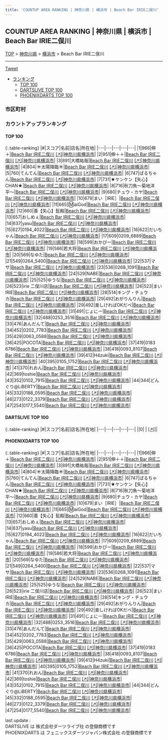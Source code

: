```yaml
---
title: 'COUNTUP AREA RANKING | 神奈川県 | 横浜市 | Beach Bar IRIE二俣川'
---
```

## COUNTUP AREA RANKING | 神奈川県 | 横浜市 | Beach Bar IRIE二俣川

[TOP](/darts/rank/) > [神奈川県](/darts/rank/神奈川県/) > [横浜市](/darts/rank/神奈川県/横浜市/) > Beach Bar IRIE二俣川

___

<a href="https://twitter.com/share?ref_src=twsrc%5Etfw" data-text="COUNTUP AREA RANKING | 神奈川県横浜市Beach Bar IRIE二俣川" class="twitter-share-button" data-hashtags="DARTSLIVE,PHOENIXDARTS,darts,ダーツ" data-show-count="false">Tweet</a>

* [ランキング](#カウントアップランキング)
    * [TOP 100](#top-100)
    * [DARTSLIVE TOP 100](#dartslive-top-100)
    * [PHOENIXDARTS TOP 100](#phoenixdarts-top-100)

### 市区町村

<ul>

</ul>

### カウントアップランキング

#### TOP 100



{:.table-ranking}
|#|スコア|名前|店名|所在地|
|---|---|---|---|---|
|1|966|<span class="rank-name-pd">伸＋</span>|<a href="/darts/rank/shops/82871.html">Beach Bar IRIE二俣川</a> <a href="https://vs.phoenixdarts.com/jp/shop/shopDetailInfo/s_82871?s_seq=82871">[↗]</a>|<a href="/darts/rank/神奈川県/横浜市">神奈川県横浜市</a>|
|2|951|<span class="rank-name-pd">伸＋＋</span>|<a href="/darts/rank/shops/82871.html">Beach Bar IRIE二俣川</a> <a href="https://vs.phoenixdarts.com/jp/shop/shopDetailInfo/s_82871?s_seq=82871">[↗]</a>|<a href="/darts/rank/神奈川県/横浜市">神奈川県横浜市</a>|
|3|891|<span class="rank-name-pd">大橋祐哉</span>|<a href="/darts/rank/shops/82871.html">Beach Bar IRIE二俣川</a> <a href="https://vs.phoenixdarts.com/jp/shop/shopDetailInfo/s_82871?s_seq=82871">[↗]</a>|<a href="/darts/rank/神奈川県/横浜市">神奈川県横浜市</a>|
|4|804|<span class="rank-name-pd">☀️太陽降臨☀️</span>|<a href="/darts/rank/shops/82871.html">Beach Bar IRIE二俣川</a> <a href="https://vs.phoenixdarts.com/jp/shop/shopDetailInfo/s_82871?s_seq=82871">[↗]</a>|<a href="/darts/rank/神奈川県/横浜市">神奈川県横浜市</a>|
|5|760|<span class="rank-name-pd">てんてん</span>|<a href="/darts/rank/shops/82871.html">Beach Bar IRIE二俣川</a> <a href="https://vs.phoenixdarts.com/jp/shop/shopDetailInfo/s_82871?s_seq=82871">[↗]</a>|<a href="/darts/rank/神奈川県/横浜市">神奈川県横浜市</a>|
|6|747|<span class="rank-name-pd">ぱるちゃん</span>|<a href="/darts/rank/shops/82871.html">Beach Bar IRIE二俣川</a> <a href="https://vs.phoenixdarts.com/jp/shop/shopDetailInfo/s_82871?s_seq=82871">[↗]</a>|<a href="/darts/rank/神奈川県/横浜市">神奈川県横浜市</a>|
|7|731|<span class="rank-name-pd">★ケンケン【矢心】CHAN★</span>|<a href="/darts/rank/shops/82871.html">Beach Bar IRIE二俣川</a> <a href="https://vs.phoenixdarts.com/jp/shop/shopDetailInfo/s_82871?s_seq=82871">[↗]</a>|<a href="/darts/rank/神奈川県/横浜市">神奈川県横浜市</a>|
|8|716|<span class="rank-name-pd">秋刀魚〜菊地洋平〜</span>|<a href="/darts/rank/shops/82871.html">Beach Bar IRIE二俣川</a> <a href="https://vs.phoenixdarts.com/jp/shop/shopDetailInfo/s_82871?s_seq=82871">[↗]</a>|<a href="/darts/rank/神奈川県/横浜市">神奈川県横浜市</a>|
|9|680|<span class="rank-name-pd">チュウ・カヤ</span>|<a href="/darts/rank/shops/82871.html">Beach Bar IRIE二俣川</a> <a href="https://vs.phoenixdarts.com/jp/shop/shopDetailInfo/s_82871?s_seq=82871">[↗]</a>|<a href="/darts/rank/神奈川県/横浜市">神奈川県横浜市</a>|
|10|679|<span class="rank-name-pd">まい［IRIE］</span>|<a href="/darts/rank/shops/82871.html">Beach Bar IRIE二俣川</a> <a href="https://vs.phoenixdarts.com/jp/shop/shopDetailInfo/s_82871?s_seq=82871">[↗]</a>|<a href="/darts/rank/神奈川県/横浜市">神奈川県横浜市</a>|
|11|665|<span class="rank-name-pd">Ⓜ︎aiGod</span>|<a href="/darts/rank/shops/82871.html">Beach Bar IRIE二俣川</a> <a href="https://vs.phoenixdarts.com/jp/shop/shopDetailInfo/s_82871?s_seq=82871">[↗]</a>|<a href="/darts/rank/神奈川県/横浜市">神奈川県横浜市</a>|
|12|660|<span class="rank-name-pd">善【矢心】髭殿</span>|<a href="/darts/rank/shops/82871.html">Beach Bar IRIE二俣川</a> <a href="https://vs.phoenixdarts.com/jp/shop/shopDetailInfo/s_82871?s_seq=82871">[↗]</a>|<a href="/darts/rank/神奈川県/横浜市">神奈川県横浜市</a>|
|13|657|<span class="rank-name-pd">おしめぇ</span>|<a href="/darts/rank/shops/82871.html">Beach Bar IRIE二俣川</a> <a href="https://vs.phoenixdarts.com/jp/shop/shopDetailInfo/s_82871?s_seq=82871">[↗]</a>|<a href="/darts/rank/神奈川県/横浜市">神奈川県横浜市</a>|
|14|637|<span class="rank-name-pd">yasu</span>|<a href="/darts/rank/shops/82871.html">Beach Bar IRIE二俣川</a> <a href="https://vs.phoenixdarts.com/jp/shop/shopDetailInfo/s_82871?s_seq=82871">[↗]</a>|<a href="/darts/rank/神奈川県/横浜市">神奈川県横浜市</a>|
|15|627|<span class="rank-name-pd">0194_4022</span>|<a href="/darts/rank/shops/82871.html">Beach Bar IRIE二俣川</a> <a href="https://vs.phoenixdarts.com/jp/shop/shopDetailInfo/s_82871?s_seq=82871">[↗]</a>|<a href="/darts/rank/神奈川県/横浜市">神奈川県横浜市</a>|
|16|622|<span class="rank-name-pd">だいちゃん</span>|<a href="/darts/rank/shops/82871.html">Beach Bar IRIE二俣川</a> <a href="https://vs.phoenixdarts.com/jp/shop/shopDetailInfo/s_82871?s_seq=82871">[↗]</a>|<a href="/darts/rank/神奈川県/横浜市">神奈川県横浜市</a>|
|17|609|<span class="rank-name-pd">0209_6889</span>|<a href="/darts/rank/shops/82871.html">Beach Bar IRIE二俣川</a> <a href="https://vs.phoenixdarts.com/jp/shop/shopDetailInfo/s_82871?s_seq=82871">[↗]</a>|<a href="/darts/rank/神奈川県/横浜市">神奈川県横浜市</a>|
|18|599|<span class="rank-name-pd">おかぴー</span>|<a href="/darts/rank/shops/82871.html">Beach Bar IRIE二俣川</a> <a href="https://vs.phoenixdarts.com/jp/shop/shopDetailInfo/s_82871?s_seq=82871">[↗]</a>|<a href="/darts/rank/神奈川県/横浜市">神奈川県横浜市</a>|
|19|586|<span class="rank-name-pd">若大将</span>|<a href="/darts/rank/shops/82871.html">Beach Bar IRIE二俣川</a> <a href="https://vs.phoenixdarts.com/jp/shop/shopDetailInfo/s_82871?s_seq=82871">[↗]</a>|<a href="/darts/rank/神奈川県/横浜市">神奈川県横浜市</a>|
|20|569|<span class="rank-name-pd">なゆた</span>|<a href="/darts/rank/shops/82871.html">Beach Bar IRIE二俣川</a> <a href="https://vs.phoenixdarts.com/jp/shop/shopDetailInfo/s_82871?s_seq=82871">[↗]</a>|<a href="/darts/rank/神奈川県/横浜市">神奈川県横浜市</a>|
|21|549|<span class="rank-name-pd">0264_5400</span>|<a href="/darts/rank/shops/82871.html">Beach Bar IRIE二俣川</a> <a href="https://vs.phoenixdarts.com/jp/shop/shopDetailInfo/s_82871?s_seq=82871">[↗]</a>|<a href="/darts/rank/神奈川県/横浜市">神奈川県横浜市</a>|
|22|537|<span class="rank-name-pd">マサ</span>|<a href="/darts/rank/shops/82871.html">Beach Bar IRIE二俣川</a> <a href="https://vs.phoenixdarts.com/jp/shop/shopDetailInfo/s_82871?s_seq=82871">[↗]</a>|<a href="/darts/rank/神奈川県/横浜市">神奈川県横浜市</a>|
|23|536|<span class="rank-name-pd">0268_1091</span>|<a href="/darts/rank/shops/82871.html">Beach Bar IRIE二俣川</a> <a href="https://vs.phoenixdarts.com/jp/shop/shopDetailInfo/s_82871?s_seq=82871">[↗]</a>|<a href="/darts/rank/神奈川県/横浜市">神奈川県横浜市</a>|
|24|529|<span class="rank-name-pd">NABE</span>|<a href="/darts/rank/shops/82871.html">Beach Bar IRIE二俣川</a> <a href="https://vs.phoenixdarts.com/jp/shop/shopDetailInfo/s_82871?s_seq=82871">[↗]</a>|<a href="/darts/rank/神奈川県/横浜市">神奈川県横浜市</a>|
|25|525|<span class="rank-name-pd">ゆうな</span>|<a href="/darts/rank/shops/82871.html">Beach Bar IRIE二俣川</a> <a href="https://vs.phoenixdarts.com/jp/shop/shopDetailInfo/s_82871?s_seq=82871">[↗]</a>|<a href="/darts/rank/神奈川県/横浜市">神奈川県横浜市</a>|
|26|523|<span class="rank-name-pd">irie 二俣川店</span>|<a href="/darts/rank/shops/82871.html">Beach Bar IRIE二俣川</a> <a href="https://vs.phoenixdarts.com/jp/shop/shopDetailInfo/s_82871?s_seq=82871">[↗]</a>|<a href="/darts/rank/神奈川県/横浜市">神奈川県横浜市</a>|
|26|523|<span class="rank-name-pd">まい IRIE</span>|<a href="/darts/rank/shops/82871.html">Beach Bar IRIE二俣川</a> <a href="https://vs.phoenixdarts.com/jp/shop/shopDetailInfo/s_82871?s_seq=82871">[↗]</a>|<a href="/darts/rank/神奈川県/横浜市">神奈川県横浜市</a>|
|28|514|<span class="rank-name-pd">キング・チュウカ</span>|<a href="/darts/rank/shops/82871.html">Beach Bar IRIE二俣川</a> <a href="https://vs.phoenixdarts.com/jp/shop/shopDetailInfo/s_82871?s_seq=82871">[↗]</a>|<a href="/darts/rank/神奈川県/横浜市">神奈川県横浜市</a>|
|29|492|<span class="rank-name-pd">おがりんりん</span>|<a href="/darts/rank/shops/82871.html">Beach Bar IRIE二俣川</a> <a href="https://vs.phoenixdarts.com/jp/shop/shopDetailInfo/s_82871?s_seq=82871">[↗]</a>|<a href="/darts/rank/神奈川県/横浜市">神奈川県横浜市</a>|
|29|492|<span class="rank-name-pd">楽しければOKだべ</span>|<a href="/darts/rank/shops/82871.html">Beach Bar IRIE二俣川</a> <a href="https://vs.phoenixdarts.com/jp/shop/shopDetailInfo/s_82871?s_seq=82871">[↗]</a>|<a href="/darts/rank/神奈川県/横浜市">神奈川県横浜市</a>|
|31|491|<span class="rank-name-pd">じょにー</span>|<a href="/darts/rank/shops/82871.html">Beach Bar IRIE二俣川</a> <a href="https://vs.phoenixdarts.com/jp/shop/shopDetailInfo/s_82871?s_seq=82871">[↗]</a>|<a href="/darts/rank/神奈川県/横浜市">神奈川県横浜市</a>|
|32|488|<span class="rank-name-pd">0253_3516</span>|<a href="/darts/rank/shops/82871.html">Beach Bar IRIE二俣川</a> <a href="https://vs.phoenixdarts.com/jp/shop/shopDetailInfo/s_82871?s_seq=82871">[↗]</a>|<a href="/darts/rank/神奈川県/横浜市">神奈川県横浜市</a>|
|33|476|<span class="rank-name-pd">あんだんて</span>|<a href="/darts/rank/shops/82871.html">Beach Bar IRIE二俣川</a> <a href="https://vs.phoenixdarts.com/jp/shop/shopDetailInfo/s_82871?s_seq=82871">[↗]</a>|<a href="/darts/rank/神奈川県/横浜市">神奈川県横浜市</a>|
|34|452|<span class="rank-name-pd">0202_7783</span>|<a href="/darts/rank/shops/82871.html">Beach Bar IRIE二俣川</a> <a href="https://vs.phoenixdarts.com/jp/shop/shopDetailInfo/s_82871?s_seq=82871">[↗]</a>|<a href="/darts/rank/神奈川県/横浜市">神奈川県横浜市</a>|
|35|429|<span class="rank-name-pd">0063_0588</span>|<a href="/darts/rank/shops/82871.html">Beach Bar IRIE二俣川</a> <a href="https://vs.phoenixdarts.com/jp/shop/shopDetailInfo/s_82871?s_seq=82871">[↗]</a>|<a href="/darts/rank/神奈川県/横浜市">神奈川県横浜市</a>|
|36|425|<span class="rank-name-pd">POCOTA</span>|<a href="/darts/rank/shops/82871.html">Beach Bar IRIE二俣川</a> <a href="https://vs.phoenixdarts.com/jp/shop/shopDetailInfo/s_82871?s_seq=82871">[↗]</a>|<a href="/darts/rank/神奈川県/横浜市">神奈川県横浜市</a>|
|37|419|<span class="rank-name-pd">0183 6786</span>|<a href="/darts/rank/shops/82871.html">Beach Bar IRIE二俣川</a> <a href="https://vs.phoenixdarts.com/jp/shop/shopDetailInfo/s_82871?s_seq=82871">[↗]</a>|<a href="/darts/rank/神奈川県/横浜市">神奈川県横浜市</a>|
|38|418|<span class="rank-name-pd">0093_8107</span>|<a href="/darts/rank/shops/82871.html">Beach Bar IRIE二俣川</a> <a href="https://vs.phoenixdarts.com/jp/shop/shopDetailInfo/s_82871?s_seq=82871">[↗]</a>|<a href="/darts/rank/神奈川県/横浜市">神奈川県横浜市</a>|
|39|412|<span class="rank-name-pd">H4zuki</span>|<a href="/darts/rank/shops/82871.html">Beach Bar IRIE二俣川</a> <a href="https://vs.phoenixdarts.com/jp/shop/shopDetailInfo/s_82871?s_seq=82871">[↗]</a>|<a href="/darts/rank/神奈川県/横浜市">神奈川県横浜市</a>|
|40|395|<span class="rank-name-pd">0105_1752</span>|<a href="/darts/rank/shops/82871.html">Beach Bar IRIE二俣川</a> <a href="https://vs.phoenixdarts.com/jp/shop/shopDetailInfo/s_82871?s_seq=82871">[↗]</a>|<a href="/darts/rank/神奈川県/横浜市">神奈川県横浜市</a>|
|41|370|<span class="rank-name-pd">れおん</span>|<a href="/darts/rank/shops/82871.html">Beach Bar IRIE二俣川</a> <a href="https://vs.phoenixdarts.com/jp/shop/shopDetailInfo/s_82871?s_seq=82871">[↗]</a>|<a href="/darts/rank/神奈川県/横浜市">神奈川県横浜市</a>|
|42|369|<span class="rank-name-pd">toshie</span>|<a href="/darts/rank/shops/82871.html">Beach Bar IRIE二俣川</a> <a href="https://vs.phoenixdarts.com/jp/shop/shopDetailInfo/s_82871?s_seq=82871">[↗]</a>|<a href="/darts/rank/神奈川県/横浜市">神奈川県横浜市</a>|
|43|352|<span class="rank-name-pd">0102_7915</span>|<a href="/darts/rank/shops/82871.html">Beach Bar IRIE二俣川</a> <a href="https://vs.phoenixdarts.com/jp/shop/shopDetailInfo/s_82871?s_seq=82871">[↗]</a>|<a href="/darts/rank/神奈川県/横浜市">神奈川県横浜市</a>|
|44|344|<span class="rank-name-pd">どんぐり@LiBERTY</span>|<a href="/darts/rank/shops/82871.html">Beach Bar IRIE二俣川</a> <a href="https://vs.phoenixdarts.com/jp/shop/shopDetailInfo/s_82871?s_seq=82871">[↗]</a>|<a href="/darts/rank/神奈川県/横浜市">神奈川県横浜市</a>|
|45|332|<span class="rank-name-pd">0188_0595</span>|<a href="/darts/rank/shops/82871.html">Beach Bar IRIE二俣川</a> <a href="https://vs.phoenixdarts.com/jp/shop/shopDetailInfo/s_82871?s_seq=82871">[↗]</a>|<a href="/darts/rank/神奈川県/横浜市">神奈川県横浜市</a>|
|46|273|<span class="rank-name-pd">0122_3379</span>|<a href="/darts/rank/shops/82871.html">Beach Bar IRIE二俣川</a> <a href="https://vs.phoenixdarts.com/jp/shop/shopDetailInfo/s_82871?s_seq=82871">[↗]</a>|<a href="/darts/rank/神奈川県/横浜市">神奈川県横浜市</a>|
|47|254|<span class="rank-name-pd">0177_5540</span>|<a href="/darts/rank/shops/82871.html">Beach Bar IRIE二俣川</a> <a href="https://vs.phoenixdarts.com/jp/shop/shopDetailInfo/s_82871?s_seq=82871">[↗]</a>|<a href="/darts/rank/神奈川県/横浜市">神奈川県横浜市</a>|


#### DARTSLIVE TOP 100



{:.table-ranking}
|#|スコア|名前|店名|所在地|
|---|---|---|---|---|
||0|<span class="rank-name-dl"> </span>|<a href="/darts/rank/shops/.html"></a> <a href="">[↗]</a>|<a href="/darts/rank//"></a>|


#### PHOENIXDARTS TOP 100



{:.table-ranking}
|#|スコア|名前|店名|所在地|
|---|---|---|---|---|
|1|966|<span class="rank-name-pd">伸＋</span>|<a href="/darts/rank/shops/82871.html">Beach Bar IRIE二俣川</a> <a href="https://vs.phoenixdarts.com/jp/shop/shopDetailInfo/s_82871?s_seq=82871">[↗]</a>|<a href="/darts/rank/神奈川県/横浜市">神奈川県横浜市</a>|
|2|951|<span class="rank-name-pd">伸＋＋</span>|<a href="/darts/rank/shops/82871.html">Beach Bar IRIE二俣川</a> <a href="https://vs.phoenixdarts.com/jp/shop/shopDetailInfo/s_82871?s_seq=82871">[↗]</a>|<a href="/darts/rank/神奈川県/横浜市">神奈川県横浜市</a>|
|3|891|<span class="rank-name-pd">大橋祐哉</span>|<a href="/darts/rank/shops/82871.html">Beach Bar IRIE二俣川</a> <a href="https://vs.phoenixdarts.com/jp/shop/shopDetailInfo/s_82871?s_seq=82871">[↗]</a>|<a href="/darts/rank/神奈川県/横浜市">神奈川県横浜市</a>|
|4|804|<span class="rank-name-pd">☀️太陽降臨☀️</span>|<a href="/darts/rank/shops/82871.html">Beach Bar IRIE二俣川</a> <a href="https://vs.phoenixdarts.com/jp/shop/shopDetailInfo/s_82871?s_seq=82871">[↗]</a>|<a href="/darts/rank/神奈川県/横浜市">神奈川県横浜市</a>|
|5|760|<span class="rank-name-pd">てんてん</span>|<a href="/darts/rank/shops/82871.html">Beach Bar IRIE二俣川</a> <a href="https://vs.phoenixdarts.com/jp/shop/shopDetailInfo/s_82871?s_seq=82871">[↗]</a>|<a href="/darts/rank/神奈川県/横浜市">神奈川県横浜市</a>|
|6|747|<span class="rank-name-pd">ぱるちゃん</span>|<a href="/darts/rank/shops/82871.html">Beach Bar IRIE二俣川</a> <a href="https://vs.phoenixdarts.com/jp/shop/shopDetailInfo/s_82871?s_seq=82871">[↗]</a>|<a href="/darts/rank/神奈川県/横浜市">神奈川県横浜市</a>|
|7|731|<span class="rank-name-pd">★ケンケン【矢心】CHAN★</span>|<a href="/darts/rank/shops/82871.html">Beach Bar IRIE二俣川</a> <a href="https://vs.phoenixdarts.com/jp/shop/shopDetailInfo/s_82871?s_seq=82871">[↗]</a>|<a href="/darts/rank/神奈川県/横浜市">神奈川県横浜市</a>|
|8|716|<span class="rank-name-pd">秋刀魚〜菊地洋平〜</span>|<a href="/darts/rank/shops/82871.html">Beach Bar IRIE二俣川</a> <a href="https://vs.phoenixdarts.com/jp/shop/shopDetailInfo/s_82871?s_seq=82871">[↗]</a>|<a href="/darts/rank/神奈川県/横浜市">神奈川県横浜市</a>|
|9|680|<span class="rank-name-pd">チュウ・カヤ</span>|<a href="/darts/rank/shops/82871.html">Beach Bar IRIE二俣川</a> <a href="https://vs.phoenixdarts.com/jp/shop/shopDetailInfo/s_82871?s_seq=82871">[↗]</a>|<a href="/darts/rank/神奈川県/横浜市">神奈川県横浜市</a>|
|10|679|<span class="rank-name-pd">まい［IRIE］</span>|<a href="/darts/rank/shops/82871.html">Beach Bar IRIE二俣川</a> <a href="https://vs.phoenixdarts.com/jp/shop/shopDetailInfo/s_82871?s_seq=82871">[↗]</a>|<a href="/darts/rank/神奈川県/横浜市">神奈川県横浜市</a>|
|11|665|<span class="rank-name-pd">Ⓜ︎aiGod</span>|<a href="/darts/rank/shops/82871.html">Beach Bar IRIE二俣川</a> <a href="https://vs.phoenixdarts.com/jp/shop/shopDetailInfo/s_82871?s_seq=82871">[↗]</a>|<a href="/darts/rank/神奈川県/横浜市">神奈川県横浜市</a>|
|12|660|<span class="rank-name-pd">善【矢心】髭殿</span>|<a href="/darts/rank/shops/82871.html">Beach Bar IRIE二俣川</a> <a href="https://vs.phoenixdarts.com/jp/shop/shopDetailInfo/s_82871?s_seq=82871">[↗]</a>|<a href="/darts/rank/神奈川県/横浜市">神奈川県横浜市</a>|
|13|657|<span class="rank-name-pd">おしめぇ</span>|<a href="/darts/rank/shops/82871.html">Beach Bar IRIE二俣川</a> <a href="https://vs.phoenixdarts.com/jp/shop/shopDetailInfo/s_82871?s_seq=82871">[↗]</a>|<a href="/darts/rank/神奈川県/横浜市">神奈川県横浜市</a>|
|14|637|<span class="rank-name-pd">yasu</span>|<a href="/darts/rank/shops/82871.html">Beach Bar IRIE二俣川</a> <a href="https://vs.phoenixdarts.com/jp/shop/shopDetailInfo/s_82871?s_seq=82871">[↗]</a>|<a href="/darts/rank/神奈川県/横浜市">神奈川県横浜市</a>|
|15|627|<span class="rank-name-pd">0194_4022</span>|<a href="/darts/rank/shops/82871.html">Beach Bar IRIE二俣川</a> <a href="https://vs.phoenixdarts.com/jp/shop/shopDetailInfo/s_82871?s_seq=82871">[↗]</a>|<a href="/darts/rank/神奈川県/横浜市">神奈川県横浜市</a>|
|16|622|<span class="rank-name-pd">だいちゃん</span>|<a href="/darts/rank/shops/82871.html">Beach Bar IRIE二俣川</a> <a href="https://vs.phoenixdarts.com/jp/shop/shopDetailInfo/s_82871?s_seq=82871">[↗]</a>|<a href="/darts/rank/神奈川県/横浜市">神奈川県横浜市</a>|
|17|609|<span class="rank-name-pd">0209_6889</span>|<a href="/darts/rank/shops/82871.html">Beach Bar IRIE二俣川</a> <a href="https://vs.phoenixdarts.com/jp/shop/shopDetailInfo/s_82871?s_seq=82871">[↗]</a>|<a href="/darts/rank/神奈川県/横浜市">神奈川県横浜市</a>|
|18|599|<span class="rank-name-pd">おかぴー</span>|<a href="/darts/rank/shops/82871.html">Beach Bar IRIE二俣川</a> <a href="https://vs.phoenixdarts.com/jp/shop/shopDetailInfo/s_82871?s_seq=82871">[↗]</a>|<a href="/darts/rank/神奈川県/横浜市">神奈川県横浜市</a>|
|19|586|<span class="rank-name-pd">若大将</span>|<a href="/darts/rank/shops/82871.html">Beach Bar IRIE二俣川</a> <a href="https://vs.phoenixdarts.com/jp/shop/shopDetailInfo/s_82871?s_seq=82871">[↗]</a>|<a href="/darts/rank/神奈川県/横浜市">神奈川県横浜市</a>|
|20|569|<span class="rank-name-pd">なゆた</span>|<a href="/darts/rank/shops/82871.html">Beach Bar IRIE二俣川</a> <a href="https://vs.phoenixdarts.com/jp/shop/shopDetailInfo/s_82871?s_seq=82871">[↗]</a>|<a href="/darts/rank/神奈川県/横浜市">神奈川県横浜市</a>|
|21|549|<span class="rank-name-pd">0264_5400</span>|<a href="/darts/rank/shops/82871.html">Beach Bar IRIE二俣川</a> <a href="https://vs.phoenixdarts.com/jp/shop/shopDetailInfo/s_82871?s_seq=82871">[↗]</a>|<a href="/darts/rank/神奈川県/横浜市">神奈川県横浜市</a>|
|22|537|<span class="rank-name-pd">マサ</span>|<a href="/darts/rank/shops/82871.html">Beach Bar IRIE二俣川</a> <a href="https://vs.phoenixdarts.com/jp/shop/shopDetailInfo/s_82871?s_seq=82871">[↗]</a>|<a href="/darts/rank/神奈川県/横浜市">神奈川県横浜市</a>|
|23|536|<span class="rank-name-pd">0268_1091</span>|<a href="/darts/rank/shops/82871.html">Beach Bar IRIE二俣川</a> <a href="https://vs.phoenixdarts.com/jp/shop/shopDetailInfo/s_82871?s_seq=82871">[↗]</a>|<a href="/darts/rank/神奈川県/横浜市">神奈川県横浜市</a>|
|24|529|<span class="rank-name-pd">NABE</span>|<a href="/darts/rank/shops/82871.html">Beach Bar IRIE二俣川</a> <a href="https://vs.phoenixdarts.com/jp/shop/shopDetailInfo/s_82871?s_seq=82871">[↗]</a>|<a href="/darts/rank/神奈川県/横浜市">神奈川県横浜市</a>|
|25|525|<span class="rank-name-pd">ゆうな</span>|<a href="/darts/rank/shops/82871.html">Beach Bar IRIE二俣川</a> <a href="https://vs.phoenixdarts.com/jp/shop/shopDetailInfo/s_82871?s_seq=82871">[↗]</a>|<a href="/darts/rank/神奈川県/横浜市">神奈川県横浜市</a>|
|26|523|<span class="rank-name-pd">irie 二俣川店</span>|<a href="/darts/rank/shops/82871.html">Beach Bar IRIE二俣川</a> <a href="https://vs.phoenixdarts.com/jp/shop/shopDetailInfo/s_82871?s_seq=82871">[↗]</a>|<a href="/darts/rank/神奈川県/横浜市">神奈川県横浜市</a>|
|26|523|<span class="rank-name-pd">まい IRIE</span>|<a href="/darts/rank/shops/82871.html">Beach Bar IRIE二俣川</a> <a href="https://vs.phoenixdarts.com/jp/shop/shopDetailInfo/s_82871?s_seq=82871">[↗]</a>|<a href="/darts/rank/神奈川県/横浜市">神奈川県横浜市</a>|
|28|514|<span class="rank-name-pd">キング・チュウカ</span>|<a href="/darts/rank/shops/82871.html">Beach Bar IRIE二俣川</a> <a href="https://vs.phoenixdarts.com/jp/shop/shopDetailInfo/s_82871?s_seq=82871">[↗]</a>|<a href="/darts/rank/神奈川県/横浜市">神奈川県横浜市</a>|
|29|492|<span class="rank-name-pd">おがりんりん</span>|<a href="/darts/rank/shops/82871.html">Beach Bar IRIE二俣川</a> <a href="https://vs.phoenixdarts.com/jp/shop/shopDetailInfo/s_82871?s_seq=82871">[↗]</a>|<a href="/darts/rank/神奈川県/横浜市">神奈川県横浜市</a>|
|29|492|<span class="rank-name-pd">楽しければOKだべ</span>|<a href="/darts/rank/shops/82871.html">Beach Bar IRIE二俣川</a> <a href="https://vs.phoenixdarts.com/jp/shop/shopDetailInfo/s_82871?s_seq=82871">[↗]</a>|<a href="/darts/rank/神奈川県/横浜市">神奈川県横浜市</a>|
|31|491|<span class="rank-name-pd">じょにー</span>|<a href="/darts/rank/shops/82871.html">Beach Bar IRIE二俣川</a> <a href="https://vs.phoenixdarts.com/jp/shop/shopDetailInfo/s_82871?s_seq=82871">[↗]</a>|<a href="/darts/rank/神奈川県/横浜市">神奈川県横浜市</a>|
|32|488|<span class="rank-name-pd">0253_3516</span>|<a href="/darts/rank/shops/82871.html">Beach Bar IRIE二俣川</a> <a href="https://vs.phoenixdarts.com/jp/shop/shopDetailInfo/s_82871?s_seq=82871">[↗]</a>|<a href="/darts/rank/神奈川県/横浜市">神奈川県横浜市</a>|
|33|476|<span class="rank-name-pd">あんだんて</span>|<a href="/darts/rank/shops/82871.html">Beach Bar IRIE二俣川</a> <a href="https://vs.phoenixdarts.com/jp/shop/shopDetailInfo/s_82871?s_seq=82871">[↗]</a>|<a href="/darts/rank/神奈川県/横浜市">神奈川県横浜市</a>|
|34|452|<span class="rank-name-pd">0202_7783</span>|<a href="/darts/rank/shops/82871.html">Beach Bar IRIE二俣川</a> <a href="https://vs.phoenixdarts.com/jp/shop/shopDetailInfo/s_82871?s_seq=82871">[↗]</a>|<a href="/darts/rank/神奈川県/横浜市">神奈川県横浜市</a>|
|35|429|<span class="rank-name-pd">0063_0588</span>|<a href="/darts/rank/shops/82871.html">Beach Bar IRIE二俣川</a> <a href="https://vs.phoenixdarts.com/jp/shop/shopDetailInfo/s_82871?s_seq=82871">[↗]</a>|<a href="/darts/rank/神奈川県/横浜市">神奈川県横浜市</a>|
|36|425|<span class="rank-name-pd">POCOTA</span>|<a href="/darts/rank/shops/82871.html">Beach Bar IRIE二俣川</a> <a href="https://vs.phoenixdarts.com/jp/shop/shopDetailInfo/s_82871?s_seq=82871">[↗]</a>|<a href="/darts/rank/神奈川県/横浜市">神奈川県横浜市</a>|
|37|419|<span class="rank-name-pd">0183 6786</span>|<a href="/darts/rank/shops/82871.html">Beach Bar IRIE二俣川</a> <a href="https://vs.phoenixdarts.com/jp/shop/shopDetailInfo/s_82871?s_seq=82871">[↗]</a>|<a href="/darts/rank/神奈川県/横浜市">神奈川県横浜市</a>|
|38|418|<span class="rank-name-pd">0093_8107</span>|<a href="/darts/rank/shops/82871.html">Beach Bar IRIE二俣川</a> <a href="https://vs.phoenixdarts.com/jp/shop/shopDetailInfo/s_82871?s_seq=82871">[↗]</a>|<a href="/darts/rank/神奈川県/横浜市">神奈川県横浜市</a>|
|39|412|<span class="rank-name-pd">H4zuki</span>|<a href="/darts/rank/shops/82871.html">Beach Bar IRIE二俣川</a> <a href="https://vs.phoenixdarts.com/jp/shop/shopDetailInfo/s_82871?s_seq=82871">[↗]</a>|<a href="/darts/rank/神奈川県/横浜市">神奈川県横浜市</a>|
|40|395|<span class="rank-name-pd">0105_1752</span>|<a href="/darts/rank/shops/82871.html">Beach Bar IRIE二俣川</a> <a href="https://vs.phoenixdarts.com/jp/shop/shopDetailInfo/s_82871?s_seq=82871">[↗]</a>|<a href="/darts/rank/神奈川県/横浜市">神奈川県横浜市</a>|
|41|370|<span class="rank-name-pd">れおん</span>|<a href="/darts/rank/shops/82871.html">Beach Bar IRIE二俣川</a> <a href="https://vs.phoenixdarts.com/jp/shop/shopDetailInfo/s_82871?s_seq=82871">[↗]</a>|<a href="/darts/rank/神奈川県/横浜市">神奈川県横浜市</a>|
|42|369|<span class="rank-name-pd">toshie</span>|<a href="/darts/rank/shops/82871.html">Beach Bar IRIE二俣川</a> <a href="https://vs.phoenixdarts.com/jp/shop/shopDetailInfo/s_82871?s_seq=82871">[↗]</a>|<a href="/darts/rank/神奈川県/横浜市">神奈川県横浜市</a>|
|43|352|<span class="rank-name-pd">0102_7915</span>|<a href="/darts/rank/shops/82871.html">Beach Bar IRIE二俣川</a> <a href="https://vs.phoenixdarts.com/jp/shop/shopDetailInfo/s_82871?s_seq=82871">[↗]</a>|<a href="/darts/rank/神奈川県/横浜市">神奈川県横浜市</a>|
|44|344|<span class="rank-name-pd">どんぐり@LiBERTY</span>|<a href="/darts/rank/shops/82871.html">Beach Bar IRIE二俣川</a> <a href="https://vs.phoenixdarts.com/jp/shop/shopDetailInfo/s_82871?s_seq=82871">[↗]</a>|<a href="/darts/rank/神奈川県/横浜市">神奈川県横浜市</a>|
|45|332|<span class="rank-name-pd">0188_0595</span>|<a href="/darts/rank/shops/82871.html">Beach Bar IRIE二俣川</a> <a href="https://vs.phoenixdarts.com/jp/shop/shopDetailInfo/s_82871?s_seq=82871">[↗]</a>|<a href="/darts/rank/神奈川県/横浜市">神奈川県横浜市</a>|
|46|273|<span class="rank-name-pd">0122_3379</span>|<a href="/darts/rank/shops/82871.html">Beach Bar IRIE二俣川</a> <a href="https://vs.phoenixdarts.com/jp/shop/shopDetailInfo/s_82871?s_seq=82871">[↗]</a>|<a href="/darts/rank/神奈川県/横浜市">神奈川県横浜市</a>|
|47|254|<span class="rank-name-pd">0177_5540</span>|<a href="/darts/rank/shops/82871.html">Beach Bar IRIE二俣川</a> <a href="https://vs.phoenixdarts.com/jp/shop/shopDetailInfo/s_82871?s_seq=82871">[↗]</a>|<a href="/darts/rank/神奈川県/横浜市">神奈川県横浜市</a>|


<div class="footer border-top border-gray-light mt-5 pt-3 text-right text-gray">
    last update : <span style="font-weight: italic" id="foot_last_modified"></span><br />
    DARTSLIVE は 株式会社ダーツライブ社 の登録商標です<br />
    PHOENIXDARTS は フェニックスダーツジャパン株式会社 の登録商標です<br />
</div>

<script src="https://cdnjs.cloudflare.com/ajax/libs/jquery.tablesorter/2.31.3/js/jquery.tablesorter.min.js" integrity="sha512-qzgd5cYSZcosqpzpn7zF2ZId8f/8CHmFKZ8j7mU4OUXTNRd5g+ZHBPsgKEwoqxCtdQvExE5LprwwPAgoicguNg==" crossorigin="anonymous" referrerpolicy="no-referrer"></script>
<link rel="stylesheet" href="https://cdnjs.cloudflare.com/ajax/libs/jquery.tablesorter/2.31.3/css/theme.default.min.css" integrity="sha512-wghhOJkjQX0Lh3NSWvNKeZ0ZpNn+SPVXX1Qyc9OCaogADktxrBiBdKGDoqVUOyhStvMBmJQ8ZdMHiR3wuEq8+w==" crossorigin="anonymous" referrerpolicy="no-referrer" />
<script>
$(function() {
    $(".table-ranking").tablesorter({sortList:[[0, 0]]});
    $("#foot_last_modified").text(formatDate(new Date(document.lastModified), 'yyyy-MM-dd HH:mm:ss'));
});
</script>

<script async src="https://platform.twitter.com/widgets.js" charset="utf-8"></script>
